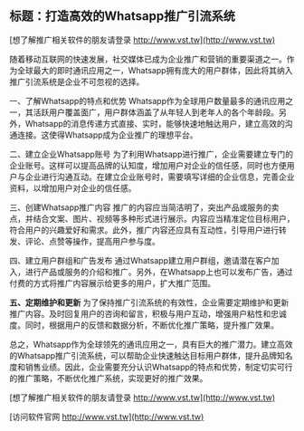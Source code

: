 ## **标题：打造高效的Whatsapp推广引流系统**

[想了解推广相关软件的朋友请登录 http://www.vst.tw](http://www.vst.tw)

随着移动互联网的快速发展，社交媒体已成为企业推广和营销的重要渠道之一。作为全球最大的即时通讯应用之一，Whatsapp拥有庞大的用户群体，因此将其纳入推广引流系统是企业不可忽视的选择。

一、了解Whatsapp的特点和优势
Whatsapp作为全球用户数量最多的通讯应用之一，其活跃用户覆盖面广，用户群体涵盖了从年轻人到老年人的各个年龄段。另外，Whatsapp的消息传递方式直接、实时，能够快速地触达用户，建立高效的沟通连接。这使得Whatsapp成为企业推广的理想平台。

二、建立企业Whatsapp账号
为了利用Whatsapp进行推广，企业需要建立专门的企业账号。这样可以提高品牌的认知度，增加用户对企业的信任感，同时也方便用户与企业进行沟通互动。在建立企业账号时，需要填写详细的企业信息，完善企业资料，以增加用户对企业的信任感。

三、创建Whatsapp推广内容
推广的内容应当简洁明了，突出产品或服务的卖点，并结合文案、图片、视频等多种形式进行展示。内容应当精准定位目标用户，符合用户的兴趣爱好和需求。此外，推广内容还应具有互动性，引导用户进行转发、评论、点赞等操作，提高用户参与度。

四、建立用户群组和广告发布
通过Whatsapp建立用户群组，邀请潜在客户加入，进行产品或服务的介绍和推广。另外，在Whatsapp上也可以发布广告，通过付费的方式将推广内容展示给更多的用户，扩大推广范围。

**五、定期维护和更新**
为了保持推广引流系统的有效性，企业需要定期维护和更新推广内容。及时回复用户的咨询和留言，积极与用户互动，增强用户粘性和忠诚度。同时，根据用户的反馈和数据分析，不断优化推广策略，提升推广效果。

总之，Whatsapp作为全球领先的通讯应用之一，具有巨大的推广潜力。建立高效的Whatsapp推广引流系统，可以帮助企业快速触达目标用户群体，提升品牌知名度和销售业绩。因此，企业需要充分认识Whatsapp的特点和优势，制定切实可行的推广策略，不断优化推广系统，实现更好的推广效果。

[想了解推广相关软件的朋友请登录 http://www.vst.tw](http://www.vst.tw)


[访问软件官网 http://www.vst.tw](http://www.vst.tw)

